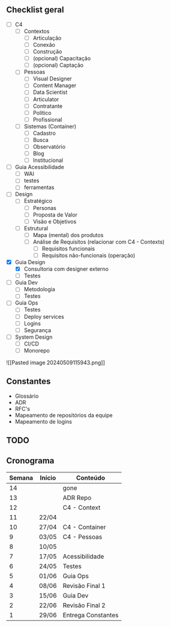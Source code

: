 ## Checklist geral
- [ ] C4
	- [ ] Contextos
		- [ ] Articulação
		- [ ] Conexão
		- [ ] Construção
		- [ ] (opcional) Capacitação
		- [ ] (opcional) Captação
	- [ ] Pessoas
		- [ ] Visual Designer
		- [ ] Content Manager
		- [ ] Data Scientist
		- [ ] Articulator
		- [ ] Contratante
		- [ ] Político
		- [ ] Profissional
	- [ ] Sistemas (Container)
		- [ ] Cadastro
		- [ ] Busca
		- [ ] Observatório
		- [ ] Blog
		- [ ] Institucional
- [ ] Guia Acessibilidade
	- [ ] WAI
	- [ ] testes
	- [ ] ferramentas
- [ ] Design
	- [ ] Estratégico
		- [ ] Personas
		- [ ] Proposta de Valor
		- [ ] Visão e Objetivos
	- [ ] Estrutural
		- [ ] Mapa (mental) dos produtos
		- [ ] Análise de Requisitos (relacionar com C4 - Contexts)
			- [ ] Requisitos funcionais
			- [ ] Requisitos não-funcionais (operação)
- [x] Guia Design
	- [x] Consultoria com designer externo
	- [ ] Testes
- [ ] Guia Dev
	- [ ] Metodologia
	- [ ] Testes
- [ ] Guia Ops
	- [ ] Testes
	- [ ] Deploy services
	- [ ] Logins
	- [ ] Segurança
- [ ] System Design
	- [ ] CI/CD
	- [ ] Monorepo

![[Pasted image 20240509115943.png]]

## Constantes
- Glossário
- ADR
- RFC's
- Mapeamento de repositórios da equipe
- Mapeamento de logins

## TODO
## Cronograma

| Semana | Início | Conteúdo           |
| ------ | ------ | ------------------ |
| 14     |        | gone               |
| 13     |        | ADR Repo           |
| 12     |        | C4 - Context       |
| 11     | 22/04  |                    |
| 10     | 27/04  | C4 - Container     |
| 9      | 03/05  | C4 - Pessoas       |
| 8      | 10/05  |                    |
| 7      | 17/05  | Acessibilidade     |
| 6      | 24/05  | Testes             |
| 5      | 01/06  | Guia Ops           |
| 4      | 08/06  | Revisão Final 1    |
| 3      | 15/06  | Guia Dev           |
| 2      | 22/06  | Revisão Final 2    |
| 1      | 29/06  | Entrega Constantes |

